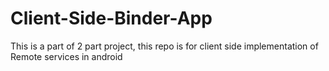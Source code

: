 # Client-Side-Binder-App

This is a part of 2 part project, this repo is for client side implementation of Remote services in android
